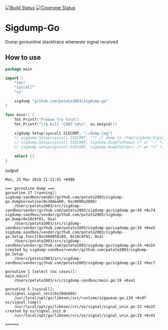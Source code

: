 [![Build Status](https://travis-ci.org/potato2003/sigdump-go.svg?branch=master)](https://travis-ci.org/potato2003/sigdump-go)
[![Coverage Status](https://coveralls.io/repos/github/potato2003/sigdump-go/badge.svg)](https://coveralls.io/github/potato2003/sigdump-go)

# Sigdump-Go

Dump gorountine stacktrace whenever signal received

## How to use

```go
package main

import (
	"fmt"
	"syscall"
	"os"

	sigdump "github.com/potato2003/sigdump-go"
)

func main() {
	fmt.Printf("Prease try to\n")
	fmt.Printf("\t$ kill -CONT %d\n", os.Getpid())

	sigdump.Setup(syscall.SIGCONT, "./dump.log")
	// sigdump.Setup(syscall.SIGCONT, "") // dump to /tmp/sigdump-${pid}.log
	// sigdump.Setup(syscall.SIGCONT, sigdump.DumpToStdout /* or "-" */) // dump to os.Stdout
	// sigdump.Setup(syscall.SIGCONT, sigdump.DumpToStderr /* or "+" */) // dump to os.Stderr

	select {}
}
```

output
```
Mon, 25 Mar 2019 21:11:51 +0900

=== goroutine dump ===
goroutine 17 [running]:
sigdump-sandbox/vendor/github.com/potato2003/sigdump-go.dumpGoroutine(0x10dea60, 0xc0000a2000)
	/Users/potato2003/src/sigdump-sandbox/vendor/github.com/potato2003/sigdump-go/sigdump.go:49 +0x74
sigdump-sandbox/vendor/github.com/potato2003/sigdump-go.Dump(0x10c9f01, 0xa)
	/Users/potato2003/src/sigdump-sandbox/vendor/github.com/potato2003/sigdump-go/sigdump.go:39 +0xe5
sigdump-sandbox/vendor/github.com/potato2003/sigdump-go.Setup.func1(0xc000058180, 0x10c9f01, 0xa)
	/Users/potato2003/src/sigdump-sandbox/vendor/github.com/potato2003/sigdump-go/sigdump.go:24 +0x55
created by sigdump-sandbox/vendor/github.com/potato2003/sigdump-go.Setup
	/Users/potato2003/src/sigdump-sandbox/vendor/github.com/potato2003/sigdump-go/sigdump.go:22 +0xc7

goroutine 1 [select (no cases)]:
main.main()
	/Users/potato2003/src/sigdump-sandbox/main.go:19 +0xe1

goroutine 5 [syscall]:
os/signal.signal_recv(0x10deb80)
	/usr/local/opt/go/libexec/src/runtime/sigqueue.go:139 +0x9f
os/signal.loop()
	/usr/local/opt/go/libexec/src/os/signal/signal_unix.go:23 +0x22
created by os/signal.init.0
	/usr/local/opt/go/libexec/src/os/signal/signal_unix.go:29 +0x41

======
```
